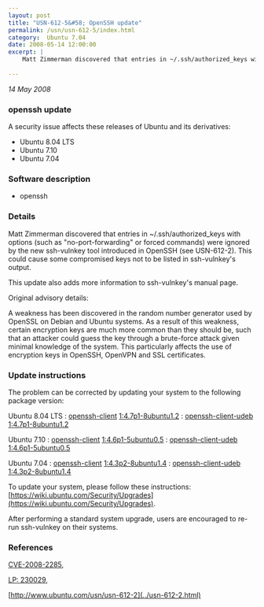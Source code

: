 ```yaml
---
layout: post
title: "USN-612-5&#58; OpenSSH update"
permalink: /usn/usn-612-5/index.html
category:  Ubuntu 7.04
date: 2008-05-14 12:00:00
excerpt: |
    Matt Zimmerman discovered that entries in ~/.ssh/authorized_keys with options (such as &quot;no-port-forwarding&quot; or forced commands) were ignored by the new ssh-vulnkey tool introduced in OpenSSH (see USN-612-2). This could cause some compromised keys not to be listed in ssh-vulnkey&#39;s output.
    
--- 
```

 
 

*14 May 2008*

### openssh update

A security issue affects these releases of Ubuntu and its derivatives:

* Ubuntu 8.04 LTS
* Ubuntu 7.10
* Ubuntu 7.04

### Software description

* openssh 

### Details

Matt Zimmerman discovered that entries in ~/.ssh/authorized_keys with options (such as &quot;no-port-forwarding&quot; or forced commands) were ignored by the new ssh-vulnkey tool introduced in OpenSSH (see USN-612-2). This could cause some compromised keys not to be listed in ssh-vulnkey&#39;s output.

This update also adds more information to ssh-vulnkey&#39;s manual page.

Original advisory details:

 A weakness has been discovered in the random number generator used by OpenSSL on Debian and Ubuntu systems. As a result of this weakness, certain encryption keys are much more common than they should be, such that an attacker could guess the key through a brute-force attack given minimal knowledge of the system. This particularly affects the use of encryption keys in OpenSSH, OpenVPN and SSL certificates. 

### Update instructions

The problem can be corrected by updating your system to the following package version:

Ubuntu 8.04 LTS
 : [openssh-client](https://launchpad.net/ubuntu/+source/openssh) <span> [1:4.7p1-8ubuntu1.2](https://launchpad.net/ubuntu/+source/openssh/1:4.7p1-8ubuntu1.2) </span> 
 : [openssh-client-udeb](https://launchpad.net/ubuntu/+source/openssh) <span> [1:4.7p1-8ubuntu1.2](https://launchpad.net/ubuntu/+source/openssh/1:4.7p1-8ubuntu1.2) </span> 

Ubuntu 7.10
 : [openssh-client](https://launchpad.net/ubuntu/+source/openssh) <span> [1:4.6p1-5ubuntu0.5](https://launchpad.net/ubuntu/+source/openssh/1:4.6p1-5ubuntu0.5) </span> 
 : [openssh-client-udeb](https://launchpad.net/ubuntu/+source/openssh) <span> [1:4.6p1-5ubuntu0.5](https://launchpad.net/ubuntu/+source/openssh/1:4.6p1-5ubuntu0.5) </span> 

Ubuntu 7.04
 : [openssh-client](https://launchpad.net/ubuntu/+source/openssh) <span> [1:4.3p2-8ubuntu1.4](https://launchpad.net/ubuntu/+source/openssh/1:4.3p2-8ubuntu1.4) </span> 
 : [openssh-client-udeb](https://launchpad.net/ubuntu/+source/openssh) <span> [1:4.3p2-8ubuntu1.4](https://launchpad.net/ubuntu/+source/openssh/1:4.3p2-8ubuntu1.4) </span> 

To update your system, please follow these instructions: [https://wiki.ubuntu.com/Security/Upgrades](https://wiki.ubuntu.com/Security/Upgrades).

After performing a standard system upgrade, users are encouraged to re-run ssh-vulnkey on their systems. 

### References

 
 [CVE-2008-2285](http://people.ubuntu.com/~ubuntu-security/cve/CVE-2008-2285), 

 [LP: 230029](https://launchpad.net/bugs/230029), 

 [http://www.ubuntu.com/usn/usn-612-2](../usn-612-2.html)
 

